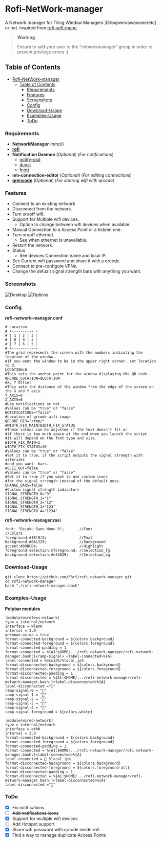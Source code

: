 # Rofi-NetWork-manager

A Network manager for Tiling Window Managers [i3/bspwm/awesome/etc] or not.
Inspired from [rofi-wifi-menu](https://github.com/zbaylin/rofi-wifi-menu).

> **Warning**
>
> Ensure to add your user to the "networkmanager" group in order to prevent privilege errors :)

## Table of Contents

- [Rofi-NetWork-manager](#rofi-network-manager)
  - [Table of Contents](#table-of-contents)
    - [Requirements](#requirements)
    - [Features](#features)
    - [Screenshots](#screenshots)
    - [Config](#config)
    - [Download-Usage](#download-usage)
    - [Examples-Usage](#examples-usage)
    - [ToDo](#todo)

### Requirements

- **NetworkManager** (_nmcli_)
- [**rofi**](https://github.com/davatorium/rofi)
- **Notification Daemon** (_Optional_) (_For notifications_)
  - [notify-osd](https://launchpad.net/notify-osd)
  - [dunst](https://github.com/dunst-project/dunst)
  - [fnott](https://codeberg.org/dnkl/fnott)
- **nm-connection-editor** (_Optional_) (_For editing connections_)
- [**qrencode**](https://fukuchi.org/works/qrencode) (_Optional_) (_For sharing wifi with qrcode_)

### Features

- Connect to an existing network.
- Disconnect from the network.
- Turn on/off wifi.
- Support for Multiple wifi devices.
  - Option to change between wifi devices when available.
- Manual Connection to a Access Point or a hidden one.
- Turn on/off ethernet.
  - See when ethernet is unavailable.
- Restart the network.
- Status
  - See devices Connection name and local IP.
- See Current wifi password and share it with a qrcode.
- Connect to pre-configure VPNs.
- Change the defualt signal strength bars with anything you want.

### Screenshots

![Desktop](./desktop.png)
![Options](./options.png)

### Config

**rofi-network-manager.conf**

```
# Location
# +---------- +
# | 1 | 2 | 3 |
# | 8 | 0 | 4 |
# | 7 | 6 | 5 |
# +-----------+
#The grid represents the screen with the numbers indicating the location of the window.
#If you want the window to be in the upper right corner, set location to 3.
LOCATION=0
#This sets the anchor point for the window displaying the QR code.         
QRCODE_LOCATION=$LOCATION 
#X, Y Offset
#This sets the distance of the window from the edge of the screen on the X and Y axis.
Y_AXIS=0
X_AXIS=0
#Use notifications or not
#Values can be "true" or "false"
NOTIFICATIONS="false"
#Location of qrcode wifi image
QRCODE_DIR="/tmp/"
#WIDTH_FIX_MAIN/WIDTH_FIX_STATUS 
#These values can be adjusted if the text doesn't fit or
#if there is too much space at the end when you launch the script.
#It will depend on the font type and size.
WIDTH_FIX_MAIN=1
WIDTH_FIX_STATUS=10
#Values can be "true" or "false"
#Set it to true, if the script outputs the signal strength with asterisks
#and you want  bars.
ASCII_OUT=false
#Values can be "true" or "false"
#Set it to true if you want to use custom icons
#for the signal strength instead of the default ones.
CHANGE_BARS=false
#Custom signal strength indicators
SIGNAL_STRENGTH_0="0"
SIGNAL_STRENGTH_1="1"
SIGNAL_STRENGTH_2="12"
SIGNAL_STRENGTH_3="123"
SIGNAL_STRENGTH_4="1234"

```

**rofi-network-manager.rasi**

```
font: "DejaVu Sans Mono 9";       //Font
//Colors
foreground:#f8f8f2;               //Text
background:#0A1229;               //Background
accent:#00BCD4;                   //Highlight
foreground-selection:@foreground; //Selection_fg
background-selection:#e34039;     //Selection_bg
```

### Download-Usage

```
git clone https://github.com/P3rf/rofi-network-manager.git
cd rofi-network-manager
bash "./rofi-network-manager.bash"
```

### Examples-Usage

**Polybar modules**

```
[module/wireless-network]
type = internal/network
interface = wlan0
interval = 3.0
unknown-as-up = true
format-connected-background = ${colors.background}
format-connected-foreground = ${colors.foreground}
format-connected-padding = 1
format-connected = %{A1:$HOME/.../rofi-network-manager/rofi-network-manager.bash:}<ramp-signal> <label-connected>%{A}
label-connected = %essid%/%local_ip%
format-disconnected-background = ${colors.background}
format-disconnected-foreground = ${colors.foreground}
format-disconnected-padding = 1
format-disconnected = %{A1:$HOME/.../rofi-network-manager/rofi-network-manager.bash:}<label-disconnected>%{A}
label-disconnected =""
ramp-signal-0 = "󰤯"
ramp-signal-1 = "󰤟"
ramp-signal-2 = "󰤢"
ramp-signal-3 = "󰤥"
ramp-signal-4 = "󰤨"
ramp-signal-foreground = ${colors.white}
```

```
[module/wired-network]
type = internal/network
interface = eth0
interval = 3.0
format-connected-background = ${colors.background}
format-connected-foreground = ${colors.foreground}
format-connected-padding = 1
format-connected = %{A1:$HOME/.../rofi-network-manager/rofi-network-manager.bash:}<label-connected>%{A}
label-connected =  %local_ip%
format-disconnected-background = ${colors.background}
format-disconnected-foreground = ${colors.foreground-alt}
format-disconnected-padding = 1
format-disconnected = %{A1:$HOME/.../rofi-network-manager/rofi-network-manager.bash:}<label-disconnected>%{A}
label-disconnected ="󰌺"
```

### ToDo

- [x] Fix notifications
- [ ] ~~Add notifications icons~~
- [x] Support for multiple wifi devices
- [ ] Add Hotspot support
- [x] Share wifi password with qrcode inside rofi
- [x] Find a way to manage duplicate Access Points

